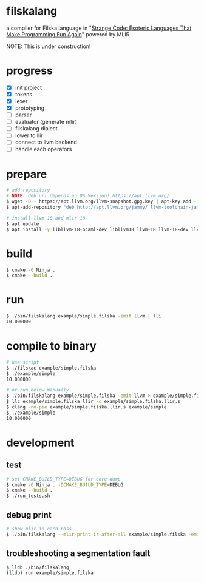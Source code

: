 # filskalang
a compiler for Filska language in "[Strange Code: Esoteric Languages That Make Programming Fun Again](https://github.com/rkneusel9/StrangeCodeBook/blob/master/chapter_12/filska.py)" powered by MLIR

NOTE: This is under construction!

# progress

- [x] init project
- [x] tokens
- [x] lexer
- [x] prototyping
- [ ] parser
- [ ] evaluator (generate mlir)
- [ ] filskalang dialect
- [ ] lower to llir
- [ ] connect to llvm backend
- [ ] handle each operators

# prepare

```bash
# add repository
# NOTE: deb url depends on OS Version! https://apt.llvm.org/
$ wget -O - https://apt.llvm.org/llvm-snapshot.gpg.key | apt-key add -
$ apt-add-repository "deb http://apt.llvm.org/jammy/ llvm-toolchain-jammy-18 main"

# install llvm 18 and mlir 18
$ apt update
$ apt install -y libllvm-18-ocaml-dev libllvm18 llvm-18 llvm-18-dev llvm-18-doc llvm-18-examples llvm-18-runtime libmlir-18-dev libmlir-18 mlir-18-tools
```

# build

```bash
$ cmake -G Ninja .
$ cmake --build .
```

# run

```bash
$ ./bin/filskalang example/simple.filska -emit llvm | lli
10.000000
```

# compile to binary

```bash
# use script
$ ./filskac example/simple.filska
$ ./example/simple
10.000000

# or run below manually
$ ./bin/filskalang example/simple.filska -emit llvm > example/simple.filska.llir
$ llc example/simple.filska.llir -o example/simple.filska.llir.s
$ clang -no-pie example/simple.filska.llir.s example/simple
$ ./example/simple
10.000000
```

# development

## test

```bash
# set CMAKE_BUILD_TYPE=DEBUG for core dump
$ cmake -G Ninja . -DCMAKE_BUILD_TYPE=DEBUG
$ cmake --build .
$ ./run_tests.sh
```

## debug print

```bash
# show mlir in each pass
$ ./bin/filskalang --mlir-print-ir-after-all example/simple.filska -emit llvm
```

## troubleshooting a segmentation fault

```bash
$ lldb ./bin/filskalang
(lldb) run example/simple.filska
```
